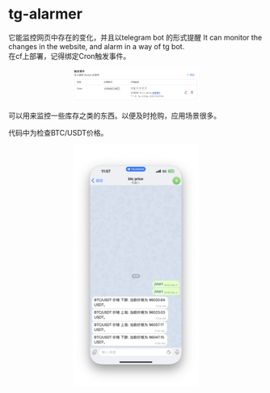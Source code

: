 # tg-alarmer
它能监控网页中存在的变化，并且以telegram bot 的形式提醒
It can monitor the changes in the website, and alarm in a way of tg bot.
<br>
在cf上部署，记得绑定Cron触发事件。
<br>
<p align="center">
  <img src="https://github.com/zhuolhc/tg-alarmer/blob/main/%E6%88%AA%E5%B1%8F2024-12-03%2011.07.16.png?raw=true" width="250">
</p>
可以用来监控一些库存之类的东西。以便及时抢购，应用场景很多。

<br>

代码中为检查BTC/USDT价格。
<p align="center">
  <img src="https://github.com/zhuolhc/tg-alarmer/blob/main/%E6%88%AA%E5%B1%8F2024-12-03%2011.07.50.png?raw=true" width="250">
</p>
